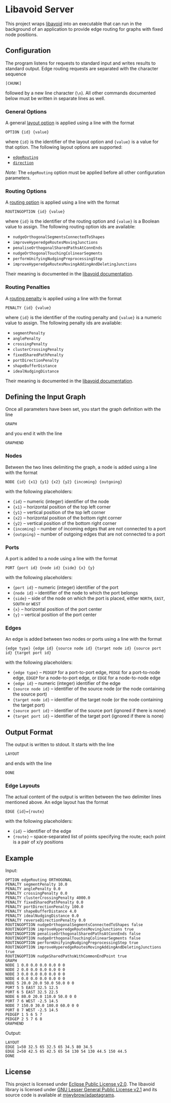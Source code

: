 # Libavoid Server

This project wraps [libavoid](https://www.adaptagrams.org/documentation/libavoid.html) into an executable that can run in the background of an application to provide edge routing for graphs with fixed node positions.

## Configuration

The program listens for requests to standard input and writes results to standard output. Edge routing requests are separated with the character sequence
```
[CHUNK]
```
followed by a new line character (`\n`). All other commands documented below must be written in separate lines as well.

### General Options

A general [layout option](https://www.eclipse.org/elk/reference/options.html) is applied using a line with the format
```
OPTION {id} {value}
```
where `{id}` is the identifier of the layout option and `{value}` is a value for that option. The following layout options are supported:

 * [`edgeRouting`](https://www.eclipse.org/elk/reference/options/org-eclipse-elk-edgeRouting.html)
 * [`direction`](https://www.eclipse.org/elk/reference/options/org-eclipse-elk-direction.html)

_Note:_ The `edgeRouting` option must be applied before all other configuration parameters.

### Routing Options

A [routing option](https://www.adaptagrams.org/documentation/classAvoid_1_1Router.html#a09f057f6d101f010588c9022893c9ac1) is applied using a line with the format
```
ROUTINGOPTION {id} {value}
```
where `{id}` is the identifier of the routing option and `{value}` is a Boolean value to assign. The following routing option ids are available:

 * `nudgeOrthogonalSegmentsConnectedToShapes`
 * `improveHyperedgeRoutesMovingJunctions`
 * `penaliseOrthogonalSharedPathsAtConnEnds`
 * `nudgeOrthogonalTouchingColinearSegments`
 * `performUnifyingNudgingPreprocessingStep`
 * `improveHyperedgeRoutesMovingAddingAndDeletingJunctions`

Their meaning is documented in the [libavoid documentation](https://www.adaptagrams.org/documentation/namespaceAvoid.html#abc707ccbd6a0a7c29c124162c864ca05).

### Routing Penalties

A [routing penalty](https://www.adaptagrams.org/documentation/classAvoid_1_1Router.html#acbda0590ff3234faad409e2f39e1c9ec) is applied using a line with the format
```
PENALTY {id} {value}
```
where `{id}` is the identifier of the routing penalty and `{value}` is a numeric value to assign. The following penalty ids are available:

 * `segmentPenalty`
 * `anglePenalty`
 * `crossingPenalty`
 * `clusterCrossingPenalty`
 * `fixedSharedPathPenalty`
 * `portDirectionPenalty`
 * `shapeBufferDistance`
 * `idealNudgingDistance`

Their meaning is documented in the [libavoid documentation](https://www.adaptagrams.org/documentation/namespaceAvoid.html#a8a0154ae39129e7737d98e5a83daed19).

## Defining the Input Graph

Once all parameters have been set, you start the graph definition with the line
```
GRAPH
```
and you end it with the line
```
GRAPHEND
```

### Nodes

Between the two lines delimiting the graph, a node is added using a line with the format
```
NODE {id} {x1} {y1} {x2} {y2} {incoming} {outgoing}
```
with the following placeholders:

 * `{id}` &ndash; numeric (integer) identifier of the node
 * `{x1}` &ndash; horizontal position of the top left corner
 * `{y1}` &ndash; vertical position of the top left corner
 * `{x2}` &ndash; horizontal position of the bottom right corner
 * `{y2}` &ndash; vertical position of the bottom right corner
 * `{incoming}` &ndash; number of incoming edges that are not connected to a port
 * `{outgoing}` &ndash; number of outgoing edges that are not connected to a port

### Ports

A port is added to a node using a line with the format
```
PORT {port id} {node id} {side} {x} {y}
```
with the following placeholders:

 * `{port id}` &ndash; numeric (integer) identifier of the port
 * `{node id}` &ndash; identifier of the node to which the port belongs
 * `{side}` &ndash; side of the node on which the port is placed, either `NORTH`, `EAST`, `SOUTH` or `WEST`
 * `{x}` &ndash; horizontal position of the port center
 * `{y}` &ndash; vertical position of the port center

### Edges

An edge is added between two nodes or ports using a line with the format
```
{edge type} {edge id} {source node id} {target node id} {source port id} {target port id}
```
with the following placeholders:

 * `{edge type}` &ndash; `PEDGEP` for a port-to-port edge, `PEDGE` for a port-to-node edge, `EDGEP` for a node-to-port edge, or `EDGE` for a node-to-node edge
 * `{edge id}` &ndash; numeric (integer) identifier of the edge
 * `{source node id}` &ndash; identifier of the source node (or the node containing the source port)
 * `{target node id}` &ndash; identifier of the target node (or the node containing the target port)
 * `{source port id}` &ndash; identifier of the source port (ignored if there is none)
 * `{target port id}` &ndash; identifier of the target port (ignored if there is none)

## Output Format

The output is written to stdout. It starts with the line

```
LAYOUT
```

and ends with the line

```
DONE
```

### Edge Layouts

The actual content of the output is written between the two delimiter lines mentioned above. An edge layout has the format
```
EDGE {id}={route}
```
with the following placeholders:

 * `{id}` &ndash; identifier of the edge
 * `{route}` &ndash; space-separated list of points specifying the route; each point is a pair of x/y positions

## Example

Input:
```
OPTION edgeRouting ORTHOGONAL
PENALTY segmentPenalty 10.0
PENALTY anglePenalty 0.0
PENALTY crossingPenalty 0.0
PENALTY clusterCrossingPenalty 4000.0
PENALTY fixedSharedPathPenalty 0.0
PENALTY portDirectionPenalty 100.0
PENALTY shapeBufferDistance 4.0
PENALTY idealNudgingDistance 0.0
PENALTY reverseDirectionPenalty 0.0
ROUTINGOPTION nudgeOrthogonalSegmentsConnectedToShapes false
ROUTINGOPTION improveHyperedgeRoutesMovingJunctions true
ROUTINGOPTION penaliseOrthogonalSharedPathsAtConnEnds false
ROUTINGOPTION nudgeOrthogonalTouchingColinearSegments false
ROUTINGOPTION performUnifyingNudgingPreprocessingStep true
ROUTINGOPTION improveHyperedgeRoutesMovingAddingAndDeletingJunctions true
ROUTINGOPTION nudgeSharedPathsWithCommonEndPoint true
GRAPH
NODE 1 0.0 0.0 0.0 0.0 0 0
NODE 2 0.0 0.0 0.0 0.0 0 0
NODE 3 0.0 0.0 0.0 0.0 0 0
NODE 4 0.0 0.0 0.0 0.0 0 0
NODE 5 20.0 20.0 50.0 50.0 0 0
PORT 5 5 EAST 32.5 12.5
PORT 6 5 EAST 32.5 22.5
NODE 6 80.0 20.0 110.0 50.0 0 0
PORT 7 6 WEST -2.5 14.5
NODE 7 150.0 30.0 180.0 60.0 0 0
PORT 8 7 WEST -2.5 14.5
PEDGEP 1 5 6 5 7
PEDGEP 2 5 7 6 8
GRAPHEND
```

Output:
```
LAYOUT
EDGE 1=50 32.5 65 32.5 65 34.5 80 34.5 
EDGE 2=50 42.5 65 42.5 65 54 130 54 130 44.5 150 44.5 
DONE
```

## License

This project is licensed under [Eclipse Public License v2.0](https://www.eclipse.org/legal/epl-2.0/). The libavoid library is licensed under [GNU Lesser General Public License v2.1](https://github.com/mjwybrow/adaptagrams/blob/master/cola/LICENSE) and its source code is available at [mjwybrow/adaptagrams](https://github.com/mjwybrow/adaptagrams).
